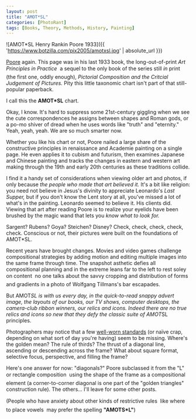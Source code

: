 ```yaml
---
layout: post
title: "AMOT*SL"
categories: [PhotoRant]
tags: [Books, Theory, Methods, History, Painting]
---
```



![AMOT*SL Henry Rankin Poore 1933]({{ 'https://www.botzilla.com/pix2005/amotxsl.jpg' | absolute_url }})


<a href="{{ site.baseurl }}{% post_url 2004-12-14-Burdens %}">Poore</a> again. This page was in his last 1933 book, the long-out-of-print <i>Art Principles in Practice</i> &#151; a sequel to the only book of the series still <i>in</i> print (the first one, oddly enough), <i>Pictorial Composition and the Critcial Judgement of Pictures.</i> Pity this little taxonomic chart isn't part of that still-popular paperback.

I call this the <b>AMOT*SL</b> chart.

<!--more-->
Okay, I know. It's hard to suppress some 21st-century giggling when we see the cute correspondences he assigns between shapes and Roman gods, or a po-mo shiver of dread when he uses words like "truth" and "eternity." Yeah, yeah, yeah.  We are so much smarter now.

Whether you like his chart or not, Poore nailed a large share of the constructive principles in renaissance and Academie painting on a single page. He even applies it to cubism and futurism, then examines Japanese and Chinese painting and tracks the changes in eastern and western art making through the 19th and early 20th centuries as these traditions collide.

I find it a handy set of considerations when viewing older art and photos, if only because <i>the people who made that art believed it.</i> It's a bit like religion: you need not believe in Jesus's divinity to appreciate Leonardo's <i>Last Supper,</i> but if you don't know the Lent story at all, you've missed a lot of what's in the painting. Leonardo seemed to believe it. His clients did. Viewing that art after reading Poore is to realize your eyelids have been brushed by the magic wand that lets you <i>know what to look for.</i>

Sargent? Rubens? Goya? Steichen? Disney? Check, check, check, check, check. Conscious or not, their pictures were built on the foundations of AMOT*SL.

Recent years have brought changes. Movies and video games challenge compositional strategies by adding motion and editing multiple images into the same frame through time. The snapshot asthetic defies all compositional planning and in the extreme leans far to the left to rest soley on content &#151; no one talks about the savvy cropping and distribution of forms and gradients in a photo of Wolfgang Tillmans's bar escapades.

But AMOT*SL is with us every day, in the quick-to-read snappy advert image, the layouts of our books, our TV  shows, computer desktops, the camera-club ribbon winners, our relics and icons. Indeed there are no true relics and icons so new that they defy the classic suite of AMOT*SL principles.

Photographers may notice that a few <a href="http://photoinf.com/">well-worn standards</a> (or na&iuml;ve crap, depending on what sort of day you're having) seem to be missing. Where's the golden mean? The rule of thirds? The thrust of a diagonal line, ascending or descending across the frame? What about square format, selective focus, perspective, and filling the frame?

Here's one answer for now: "diagonals?" Poore subclassed it from the "L" or rectangle composition &#151; using the shape of the frame as a compositional element (a corner-to-corner diagonal is one part of the "golden triangles" construction rule). The others... I'll leave for some other posts.

(People who have anxiety about other kinds of restrictive rules &#151; like where to place vowels &#151; may prefer the spelling <b>"AMOTS*L"</b>)
